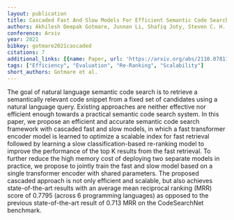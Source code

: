 ```yaml
---
layout: publication
title: Cascaded Fast And Slow Models For Efficient Semantic Code Search
authors: Akhilesh Deepak Gotmare, Junnan Li, Shafiq Joty, Steven C. H. Hoi
conference: Arxiv
year: 2021
bibkey: gotmare2021cascaded
citations: 7
additional_links: [{name: Paper, url: 'https://arxiv.org/abs/2110.07811'}]
tags: ["Efficiency", "Evaluation", "Re-Ranking", "Scalability"]
short_authors: Gotmare et al.
---
```

The goal of natural language semantic code search is to retrieve a
semantically relevant code snippet from a fixed set of candidates using a
natural language query. Existing approaches are neither effective nor efficient
enough towards a practical semantic code search system. In this paper, we
propose an efficient and accurate semantic code search framework with cascaded
fast and slow models, in which a fast transformer encoder model is learned to
optimize a scalable index for fast retrieval followed by learning a slow
classification-based re-ranking model to improve the performance of the top K
results from the fast retrieval. To further reduce the high memory cost of
deploying two separate models in practice, we propose to jointly train the fast
and slow model based on a single transformer encoder with shared parameters.
The proposed cascaded approach is not only efficient and scalable, but also
achieves state-of-the-art results with an average mean reciprocal ranking (MRR)
score of 0.7795 (across 6 programming languages) as opposed to the previous
state-of-the-art result of 0.713 MRR on the CodeSearchNet benchmark.